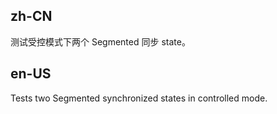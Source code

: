 ## zh-CN

测试受控模式下两个 Segmented 同步 state。

## en-US

Tests two Segmented synchronized states in controlled mode.
